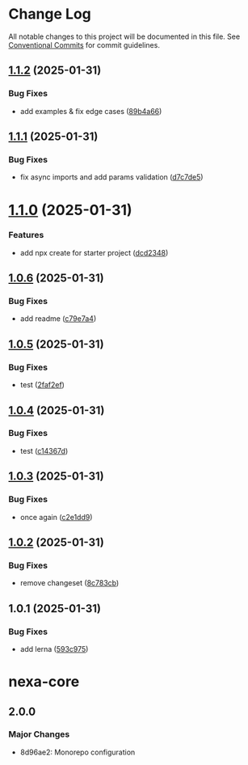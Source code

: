 # Change Log

All notable changes to this project will be documented in this file.
See [Conventional Commits](https://conventionalcommits.org) for commit guidelines.

## [1.1.2](https://github.com/nexa-js/nexa/compare/@nexa-js/nexa-core@1.1.1...@nexa-js/nexa-core@1.1.2) (2025-01-31)


### Bug Fixes

* add examples & fix edge cases ([89b4a66](https://github.com/nexa-js/nexa/commit/89b4a66d8834ec69845f71947939cf0a9fc1640d))





## [1.1.1](https://github.com/nexa-js/nexa/compare/@nexa-js/nexa-core@1.1.0...@nexa-js/nexa-core@1.1.1) (2025-01-31)


### Bug Fixes

* fix async imports and add params validation ([d7c7de5](https://github.com/nexa-js/nexa/commit/d7c7de5315b76918a4329aba033c8a24e12193a6))





# [1.1.0](https://github.com/nexa-js/nexa/compare/@nexa-js/nexa-core@1.0.6...@nexa-js/nexa-core@1.1.0) (2025-01-31)


### Features

* add npx create for starter project ([dcd2348](https://github.com/nexa-js/nexa/commit/dcd23481fb6e7c6dd66c00fbdfd69b828f62679b))





## [1.0.6](https://github.com/nexa-js/nexa/compare/@nexa-js/nexa-core@1.0.5...@nexa-js/nexa-core@1.0.6) (2025-01-31)


### Bug Fixes

* add readme ([c79e7a4](https://github.com/nexa-js/nexa/commit/c79e7a481c8f96baa41dcf451a67eeecc9ca9018))





## [1.0.5](https://github.com/nexa-js/nexa/compare/@nexa-js/nexa-core@1.0.4...@nexa-js/nexa-core@1.0.5) (2025-01-31)


### Bug Fixes

* test ([2faf2ef](https://github.com/nexa-js/nexa/commit/2faf2ef49aee170c91fa1bcfeebced8c33cac3f4))





## [1.0.4](https://github.com/nexa-js/nexa/compare/@nexa-js/nexa-core@1.0.3...@nexa-js/nexa-core@1.0.4) (2025-01-31)


### Bug Fixes

* test ([c14367d](https://github.com/nexa-js/nexa/commit/c14367dbb53a321d3bcf370f85f78424549c5422))





## [1.0.3](https://github.com/nexa-js/nexa/compare/@nexa-js/nexa-core@1.0.2...@nexa-js/nexa-core@1.0.3) (2025-01-31)


### Bug Fixes

* once again ([c2e1dd9](https://github.com/nexa-js/nexa/commit/c2e1dd9f8caa6b33ec8be3b8324a2a7a75c1303b))



## [1.0.2](https://github.com/nexa-js/nexa/compare/@nexa-js/nexa-core@1.0.1...@nexa-js/nexa-core@1.0.2) (2025-01-31)


### Bug Fixes

* remove changeset ([8c783cb](https://github.com/nexa-js/nexa/commit/8c783cb232a32fde37d8030d2fa3dda9300f0655))


## 1.0.1 (2025-01-31)


### Bug Fixes

* add lerna ([593c975](https://github.com/nexa-js/nexa/commit/593c97526c4eaffe2086943b1ace7878ee5de9fb))


# nexa-core

## 2.0.0

### Major Changes

- 8d96ae2: Monorepo configuration
